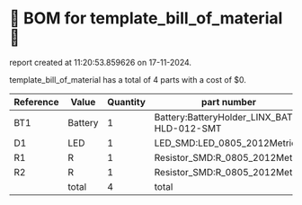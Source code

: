 # 📄 BOM for template_bill_of_material 📄

report created at 11:20:53.859626 on 17-11-2024.

template_bill_of_material has a total of 4 parts with a cost of $0.

| Reference | Value | Quantity | part number | cost |
| --------- | ----- | -------- | ----------- | ---- |
| BT1 | Battery | 1 | Battery:BatteryHolder_LINX_BAT-HLD-012-SMT | $0 |
| D1 | LED | 1 | LED_SMD:LED_0805_2012Metric | $0 |
| R1 | R | 1 | Resistor_SMD:R_0805_2012Metric | $0 |
| R2 | R | 1 | Resistor_SMD:R_0805_2012Metric | $0 |
|  | total | 4 | total | $0 |
